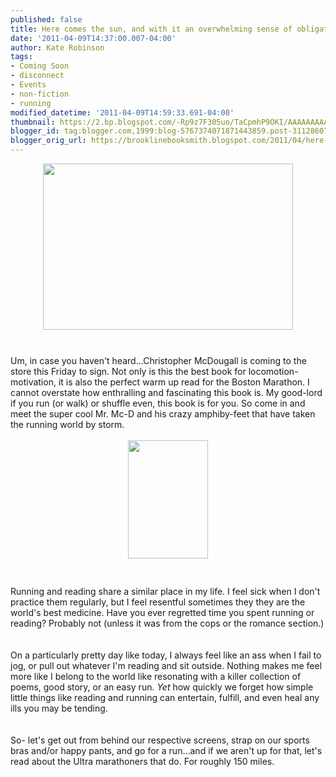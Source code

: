 ```yaml
---
published: false
title: Here comes the sun, and with it an overwhelming sense of obligation
date: '2011-04-09T14:37:00.007-04:00'
author: Kate Robinson
tags:
- Coming Soon
- disconnect
- Events
- non-fiction
- running
modified_datetime: '2011-04-09T14:59:33.691-04:00'
thumbnail: https://2.bp.blogspot.com/-Rp9z7F305uo/TaCpmhP9OKI/AAAAAAAAAOo/u_d6C7GAeUc/s72-c/img_1103.jpg
blogger_id: tag:blogger.com,1999:blog-5767374071871443859.post-3112860709069033442
blogger_orig_url: https://brooklinebooksmith.blogspot.com/2011/04/here-comes-sun-and-with-it-overwhelming.html
---
```


<a href="https://2.bp.blogspot.com/-Rp9z7F305uo/TaCpmhP9OKI/AAAAAAAAAOo/u_d6C7GAeUc/s1600/img_1103.jpg"><img style="TEXT-ALIGN: center; MARGIN: 0px auto 10px; WIDTH: 400px; DISPLAY: block; HEIGHT: 266px; CURSOR: hand" id="BLOGGER_PHOTO_ID_5593657216419575970" border="0" alt="" src="https://2.bp.blogspot.com/-Rp9z7F305uo/TaCpmhP9OKI/AAAAAAAAAOo/u_d6C7GAeUc/s400/img_1103.jpg" /></a> <br /><div>Um, in case you haven't heard...Christopher <span id="SPELLING_ERROR_0" class="blsp-spelling-error">McDougall</span> is coming to the store this Friday to sign. Not only is this the best book for locomotion-motivation, it is also the perfect warm up read for the Boston Marathon. I cannot overstate how enthralling and fascinating this book is. My good-lord if you run (or walk) or shuffle even, this book is for you. So come in and meet the super cool Mr. <span id="SPELLING_ERROR_1" class="blsp-spelling-error">Mc</span>-D and his crazy <span id="SPELLING_ERROR_2" class="blsp-spelling-error">amphiby</span>-feet that have taken the running world by storm.</div><br /><div></div><img style="TEXT-ALIGN: center; MARGIN: 0px auto 10px; WIDTH: 128px; DISPLAY: block; HEIGHT: 189px; CURSOR: hand" id="BLOGGER_PHOTO_ID_5593656054135094354" border="0" alt="" src="https://1.bp.blogspot.com/-xSvRWcjE3NQ/TaCoi3ZvfFI/AAAAAAAAAOg/VlP8iFSpn2A/s400/b2r.jpg" /> <br /><div></div><br /><div>Running and reading share a similar place in my life. I feel sick when I don't practice them regularly, but I feel resentful sometimes they they are the world's best medicine. Have you ever regretted time you spent running or reading? Probably not (unless it was from the cops or the romance section.)</div><br /><div></div><br /><div>On a particularly pretty day like today, I always feel like an ass when I fail to jog, or pull out whatever I'm reading and sit outside. Nothing makes me feel more like I belong to the world like resonating with a killer collection of poems, good story, or an easy run. *Yet* how quickly we forget how simple little things like reading and running can entertain, fulfill, and even heal any ills you may be tending.</div><br /><div></div><br /><div>So- let's get out from behind our respective screens, strap on our sports bras and/or happy pants, and go for a run...and if we aren't up for that, let's read about the Ultra marathoners that do. For roughly 150 miles.</div><br /><div></div>